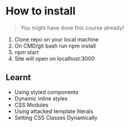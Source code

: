 # How to install

> You might have done this course already!

1. Clone repo on your local machine
2. On CMD/git bash run npm install
3. npm start
4. Site will open on localhost:3000

## Learnt

- Using styled components
- Dynamic inline styles
- CSS Modules
- Using attacked template literals
- Setting CSS Classes Dynamically
